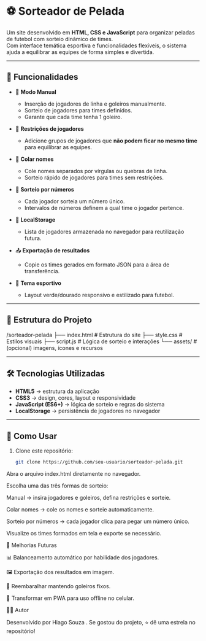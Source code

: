 # ⚽ Sorteador de Pelada

Um site desenvolvido em **HTML, CSS e JavaScript** para organizar peladas de futebol com sorteio dinâmico de times.  
Com interface temática esportiva e funcionalidades flexíveis, o sistema ajuda a equilibrar as equipes de forma simples e divertida.

---

## 🚀 Funcionalidades

- 🎲 **Modo Manual**  
  - Inserção de jogadores de linha e goleiros manualmente.  
  - Sorteio de jogadores para times definidos.  
  - Garante que cada time tenha 1 goleiro.  

- 🚫 **Restrições de jogadores**  
  - Adicione grupos de jogadores que **não podem ficar no mesmo time** para equilibrar as equipes.  

- 📝 **Colar nomes**  
  - Cole nomes separados por vírgulas ou quebras de linha.  
  - Sorteio rápido de jogadores para times sem restrições.  

- 🔢 **Sorteio por números**  
  - Cada jogador sorteia um número único.  
  - Intervalos de números definem a qual time o jogador pertence.  

- 💾 **LocalStorage**  
  - Lista de jogadores armazenada no navegador para reutilização futura.  

- 📤 **Exportação de resultados**  
  - Copie os times gerados em formato JSON para a área de transferência.  

- 🎨 **Tema esportivo**  
  - Layout verde/dourado responsivo e estilizado para futebol.  

---

## 📂 Estrutura do Projeto

/sorteador-pelada
├── index.html # Estrutura do site
├── style.css # Estilos visuais
├── script.js # Lógica de sorteio e interações
└── assets/ # (opcional) imagens, ícones e recursos


---

## 🛠️ Tecnologias Utilizadas

- **HTML5** → estrutura da aplicação  
- **CSS3** → design, cores, layout e responsividade  
- **JavaScript (ES6+)** → lógica de sorteio e regras do sistema  
- **LocalStorage** → persistência de jogadores no navegador  

---

## 📖 Como Usar

1. Clone este repositório:
   ```bash
   git clone https://github.com/seu-usuario/sorteador-pelada.git
   
Abra o arquivo index.html diretamente no navegador.

Escolha uma das três formas de sorteio:

Manual → insira jogadores e goleiros, defina restrições e sorteie.

Colar nomes → cole os nomes e sorteie automaticamente.

Sorteio por números → cada jogador clica para pegar um número único.

Visualize os times formados em tela e exporte se necessário.

🔮 Melhorias Futuras

📊 Balanceamento automático por habilidade dos jogadores.

🖼️ Exportação dos resultados em imagem.

🔄 Reembaralhar mantendo goleiros fixos.

📱 Transformar em PWA para uso offline no celular.

👨‍💻 Autor

Desenvolvido por Hiago Souza
.
Se gostou do projeto, ⭐ dê uma estrela no repositório!
